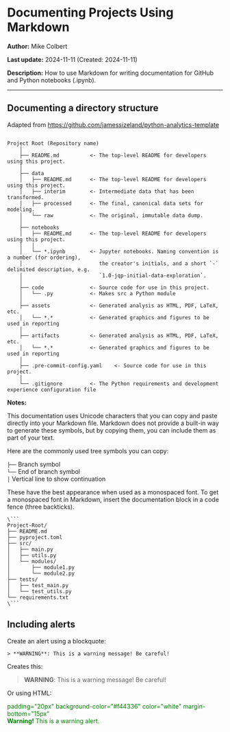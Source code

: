 # Documenting Projects Using Markdown 
**Author:** Mike Colbert

**Last update:** 2024-11-11 (Created: 2024-11-11)

**Description:** How to use Markdown for writing documentation for GitHub and Python notebooks (.ipynb). 

---




## Documenting a directory structure
Adapted from https://github.com/jamessizeland/python-analytics-template

```text

Project Root (Repository name)
    │
    ├── README.md          <- The top-level README for developers using this project.
    │
    ├── data
    │   ├── README.md      <- The top-level README for developers using this project.
    │   ├── interim        <- Intermediate data that has been transformed.
    │   ├── processed      <- The final, canonical data sets for modeling.
    │   └── raw            <- The original, immutable data dump.
    │
    ├── notebooks          
    │   ├── README.md      <- The top-level README for developers using this project.
    │   │ 
    │   └── *.ipynb        <- Jupyter notebooks. Naming convention is a number (for ordering),
    │                         the creator's initials, and a short `-` delimited description, e.g.
    │                         `1.0-jqp-initial-data-exploration`.
    │
    ├── code               <- Source code for use in this project.
    │   └── .py            <- Makes src a Python module
    │ 
    ├── assets             <- Generated analysis as HTML, PDF, LaTeX, etc.
    │   └── *.*            <- Generated graphics and figures to be used in reporting
    │
    ├── artifacts          <- Generated analysis as HTML, PDF, LaTeX, etc.
    │   └── *.*            <- Generated graphics and figures to be used in reporting
    │
    ├── .pre-commit-config.yaml    <- Source code for use in this project.
    │
    └── .gitignore         <- The Python requirements and development experience configuration file

```

**Notes:** 

This documentation uses Unicode characters that you can copy and paste directly into your Markdown file. Markdown does not provide a built-in way to generate these symbols, but by copying them, you can include them as part of your text.  
  
Here are the commonly used tree symbols you can copy:  
  
``` ├── ``` Branch symbol  
``` └── ``` End of branch symbol  
``` │ ``` Vertical line to show continuation  
  
These have the best appearance when used as a monospaced font. To get a monospaced font in Markdown, insert the documentation block in a code fence (three backticks).  
  
```text
\```
Project-Root/
├── README.md
├── pyproject.toml
├── src/
│   ├── main.py
│   ├── utils.py
│   └── modules/
│       ├── module1.py
│       └── module2.py
├── tests/
│   ├── test_main.py
│   └── test_utils.py
└── requirements.txt
\```
```


## Including alerts
Create an alert using a blockquote:
```
> **WARNING**: This is a warning message! Be careful!
```
Creates this:
> **WARNING**: This is a warning message! Be careful!



Or using HTML:
<div style="color:green">
     padding="20px" background-color="#f44336" color="white" margin-bottom="15px"  <br>
  <strong>Warning!</strong> This is a warning alert.
</div>
